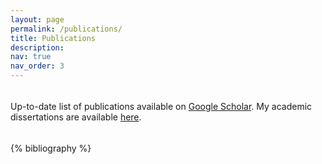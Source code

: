 ```yaml
---
layout: page
permalink: /publications/
title: Publications
description: 
nav: true
nav_order: 3
---
```

<hr style="height:5px; visibility:hidden;" />

Up-to-date list of publications available on [Google Scholar](https://scholar.google.com/citations?user=OW7-mSgAAAAJ). My academic dissertations are available <a href="{{ '/theses/' | relative_url }}">here</a>. 

<hr style="height:5px; visibility:hidden;" />

<!-- _pages/publications.md -->
<div class="publications">

{% bibliography %}

</div>
